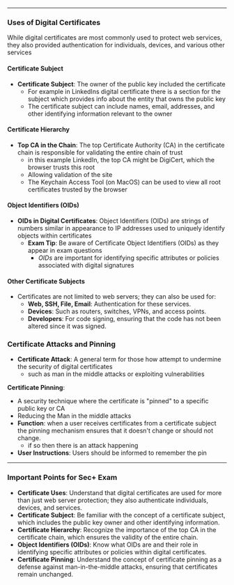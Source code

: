 
---

### Uses of Digital Certificates

While digital certificates are most commonly used to protect web services, they also provided authentication for individuals, devices, and various other services

#### Certificate Subject

- **Certificate Subject**: The owner of the  public key included the certificate 
	- For example in LinkedIns digital certificate there is a section for the subject which provides info about the entity that owns the public key 
	- The certificate subject can include names, email, addresses, and other identifying information relevant  to the owner 

#### Certificate Hierarchy

- **Top CA in the Chain**: The top Certificate Authority (CA) in the certificate chain is responsible for validating the entire chain of trust 
	- in this example LinkedIn, the top CA might be DigiCert, which the browser trusts this root 
	- Allowing validation of the site 
	- The Keychain Access Tool (on MacOS) can be used to view all root certificates trusted by the browser

#### Object Identifiers (OIDs)

- **OIDs in Digital Certificates**: Object Identifiers (OIDs) are strings of numbers similar in appearance to IP addresses used to uniquely identify objects within certificates
	- **Exam Tip**: Be aware of Certificate Object Identifiers  (OIDs) as they appear in exam questions 
		- *OIDs* are important for identifying specific attributes or policies associated with digital signatures 


#### Other Certificate Subjects

- Certificates are not limited to web servers; they can also be used for:
    - **Web, SSH, File, Email**: Authentication for these services.
    - **Devices**: Such as routers, switches, VPNs, and access points.
    - **Developers**: For code signing, ensuring that the code has not been altered since it was signed.

### Certificate Attacks and Pinning

- **Certificate Attack**: A general term for those how attempt to undermine the security of digital certificates
	- such as man in the middle attacks or exploiting vulnerabilities 

**Certificate Pinning**:
- A security technique where the certificate is "pinned" to a specific public key or CA
- Reducing the Man in the middle attacks 
- **Function**: when a user receives certificates from a certificate subject the pinning mechanism ensures that it doesn't change or should not change. 
	- if so then there is an attack happening
- **User Instructions**: Users should be informed to remember the pin

---

### Important Points for Sec+ Exam

- **Certificate Uses**: Understand that digital certificates are used for more than just web server protection; they also authenticate individuals, devices, and services.
- **Certificate Subject**: Be familiar with the concept of a certificate subject, which includes the public key owner and other identifying information.
- **Certificate Hierarchy**: Recognize the importance of the top CA in the certificate chain, which ensures the validity of the entire chain.
- **Object Identifiers (OIDs)**: Know what OIDs are and their role in identifying specific attributes or policies within digital certificates.
- **Certificate Pinning**: Understand the concept of certificate pinning as a defense against man-in-the-middle attacks, ensuring that certificates remain unchanged.